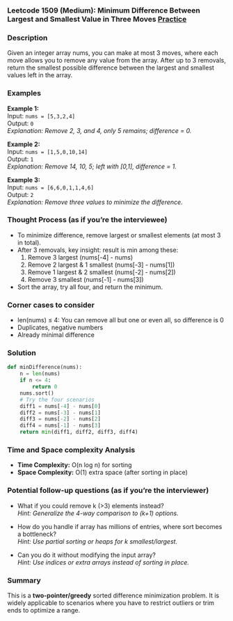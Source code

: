 ### Leetcode 1509 (Medium): Minimum Difference Between Largest and Smallest Value in Three Moves [Practice](https://leetcode.com/problems/minimum-difference-between-largest-and-smallest-value-in-three-moves)

### Description  
Given an integer array nums, you can make at most 3 moves, where each move allows you to remove any value from the array. After up to 3 removals, return the smallest possible difference between the largest and smallest values left in the array.

### Examples  

**Example 1:**  
Input: `nums = [5,3,2,4]`  
Output: `0`  
*Explanation: Remove 2, 3, and 4, only 5 remains; difference = 0.*

**Example 2:**  
Input: `nums = [1,5,0,10,14]`  
Output: `1`  
*Explanation: Remove 14, 10, 5; left with [0,1], difference = 1.*

**Example 3:**  
Input: `nums = [6,6,0,1,1,4,6]`  
Output: `2`  
*Explanation: Remove three values to minimize the difference.*

### Thought Process (as if you’re the interviewee)  
- To minimize difference, remove largest or smallest elements (at most 3 in total).
- After 3 removals, key insight: result is min among these:
  1. Remove 3 largest (nums[-4] - nums)
  2. Remove 2 largest & 1 smallest (nums[-3] - nums[1])
  3. Remove 1 largest & 2 smallest (nums[-2] - nums[2])
  4. Remove 3 smallest (nums[-1] - nums[3])
- Sort the array, try all four, and return the minimum.

### Corner cases to consider  
- len(nums) ≤ 4: You can remove all but one or even all, so difference is 0
- Duplicates, negative numbers
- Already minimal difference

### Solution

```python
def minDifference(nums):
    n = len(nums)
    if n <= 4:
        return 0
    nums.sort()
    # Try the four scenarios
    diff1 = nums[-4] - nums[0]
    diff2 = nums[-3] - nums[1]
    diff3 = nums[-2] - nums[2]
    diff4 = nums[-1] - nums[3]
    return min(diff1, diff2, diff3, diff4)
```

### Time and Space complexity Analysis  

- **Time Complexity:** O(n log n) for sorting
- **Space Complexity:** O(1) extra space (after sorting in place)

### Potential follow-up questions (as if you’re the interviewer)  

- What if you could remove k (>3) elements instead?  
  *Hint: Generalize the 4-way comparison to (k+1) options.*

- How do you handle if array has millions of entries, where sort becomes a bottleneck?  
  *Hint: Use partial sorting or heaps for k smallest/largest.*

- Can you do it without modifying the input array?  
  *Hint: Use indices or extra arrays instead of sorting in place.*

### Summary
This is a **two-pointer/greedy** sorted difference minimization problem. It is widely applicable to scenarios where you have to restrict outliers or trim ends to optimize a range.